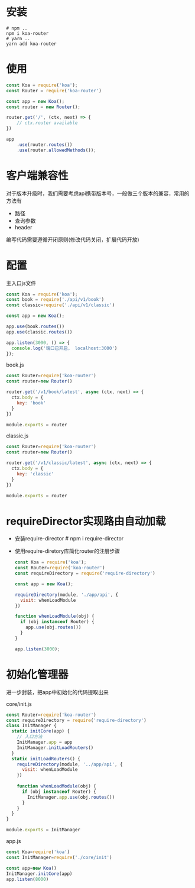# 安装

```shell
# npm ..  
npm i koa-router
# yarn ..  
yarn add koa-router
```

# 使用

```javascript
const Koa = require('koa');
const Router = require('koa-router')

const app = new Koa();
const router = new Router();

router.get('/', (ctx, next) => {
    // ctx.router available
})

app
    .use(router.routes())
	.use(router.allowedMethods());

```

# 客户端兼容性

对于版本升级时，我们需要考虑api携带版本号，一般做三个版本的兼容，常用的方法有

- 路径
- 查询参数
- header

编写代码需要遵循开闭原则(修改代码关闭，扩展代码开放)

# 配置

主入口js文件

```javascript
const Koa = require('koa');
const book = require('./api/v1/book')
const classic=require('./api/v1/classic')

const app = new Koa();

app.use(book.routes())
app.use(classic.routes())

app.listen(3000, () => {
  console.log('端口已开启， localhost:3000')
});
```

book.js

```javascript
const Router=require('koa-router')
const router=new Router()

router.get('/v1/book/latest', async (ctx, next) => {
  ctx.body = {
    key: 'book'
  }
})

module.exports = router
```

classic.js

```javascript
const Router=require('koa-router')
const router=new Router()

router.get('/v1/classic/latest', async (ctx, next) => {
  ctx.body = {
    key: 'classic'
  }
})

module.exports = router
```

# requireDirector实现路由自动加载

- 安装require-director  # npm i require-director

- 使用require-diretory库简化router的注册步骤

  ```javascript
  const Koa = require('koa');
  const Router=require('koa-router')
  const requireDirectory = require('require-directory')
  
  const app = new Koa();
  
  requireDirectory(module, './app/api', {
    visit: whenLoadModule
  })
  
  function whenLoadModule(obj) {
    if (obj instanceof Router) {
      app.use(obj.routes())
    }
  }
  
  app.listen(3000);
  ```

# 初始化管理器

进一步封装，把app中初始化的代码提取出来

core/init.js

```javascript
const Router=require('koa-router')
const requireDirectory = require('require-directory')
class InitManager {
  static initCore(app) {
    // 入口方法
    InitManager.app = app
    InitManager.initLoadRouters()
  }
  static initLoadRouters() {
    requireDirectory(module, '../app/api', {
      visit: whenLoadModule
    })
    
    function whenLoadModule(obj) {
      if (obj instanceof Router) {
        InitManager.app.use(obj.routes())
      }
    }
  }
}

module.exports = InitManager
```

app.js

```javascript
const Koa=require('koa')
const InitManager=require('./core/init')

const app=new Koa()
InitManager.initCore(app)
app.listen(8000)
```


